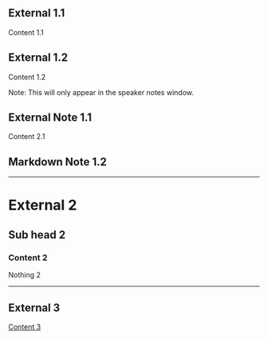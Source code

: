 ## External 1.1

Content 1.1

## External 1.2

Content 1.2

Note: This will only appear in the speaker notes window.

## External Note 1.1

Content 2.1

## Markdown Note 1.2

---

# External 2
## Sub head 2
### Content 2
Nothing 2

---

## External 3
[Content 3](http://google.com)